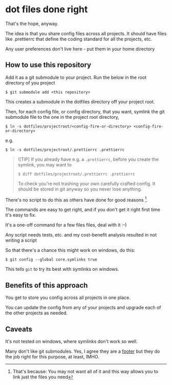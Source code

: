 # dot files done right
That's the hope, anyway.

The idea is that you share config files across all projects. It should have files like .prettierrc that define the coding standard for all the projects, etc.

Any user preferences don't live here - put them in your home directory

## How to use this repository
Add it as a git submodule to your project. Run the below in the root directory of you project

`$ git submodule add <this repository>`

This creates a submodule in the dotfiles directory off your project root.

Then, for each config file, or config directory, that you want, symlink the git submodule file to the one in the project root directory, 

`$ ln -s dotfiles/projectroot/<config-fire-or-directory> <config-fire-or-directory>`

e.g.

`$ ln -s dotfiles/projectroot/.prettierrc .prettierrc`

> ![TIP] If you already have e.g. a `.prettierrc`, before you create the symlink, you may want to
>
>`$ diff dotfiles/projectroot/.prettierrc .prettierrc`
>
> To check you're not trashing your own carefully crafted config. It should be stored in git anyway so you never lose anything.

There's no script to do this as others have done for good reasons [^1].

[^1]: That's because:
  You may not want all of it and this way allows you to link just the files you need

  The commands are easy to get right, and if you don't get it right first time it's easy to fix.
  
  It's a one-off command for a few files files, deal with it :-)
  
  Any script needs tests, etc. and my cost-benefit analysis resulted in not writing a script

So that there's a chance this might work on windows, do this:

`$ git config --global core.symlinks true`

This tells `git` to try its best with symlinks on windows. 

## Benefits of this approach
You get to store you config across all projects in one place.

You can update the config from any of your projects and upgrade each of the other projects as needed.

## Caveats

It's not tested on windows, where symlinks don't work so well. 

Many don't like git submodules. Yes, I agree they are a [footer](https://en.wiktionary.org/wiki/footer#Etymology_3 "Scots word footer") but they do the job right for this purpose, at least, IMHO.




